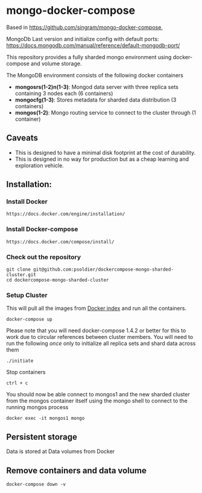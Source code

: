 # mongo-docker-compose
Based in https://github.com/singram/mongo-docker-compose, 

MongoDb Last version and initialize config with default ports: https://docs.mongodb.com/manual/reference/default-mongodb-port/

This repository provides a fully sharded mongo environment using docker-compose and volume storage.

The MongoDB environment consists of the following docker containers

 - **mongosrs(1-2)n(1-3)**: Mongod data server with three replica sets containing 3 nodes each (6 containers)
 - **mongocfg(1-3)**: Stores metadata for sharded data distribution (3 containers)
 - **mongos(1-2)**: Mongo routing service to connect to the cluster through (1 container)

## Caveats

 - This is designed to have a minimal disk footprint at the cost of durability.
 - This is designed in no way for production but as a cheap learning and exploration vehicle.

## Installation:

### Install Docker
    https://docs.docker.com/engine/installation/

### Install Docker-compose
    https://docs.docker.com/compose/install/

### Check out the repository

    git clone git@github.com:psoldier/dockercompose-mongo-sharded-cluster.git
    cd dockercompose-mongo-sharded-cluster


### Setup Cluster
This will pull all the images from [Docker index](https://index.docker.io/u/jacksoncage/mongo/) and run all the containers.

    docker-compose up

Please note that you will need docker-compose 1.4.2 or better for this to work due to circular references between cluster members.
You will need to run the following *once* only to initialize all replica sets and shard data across them

    ./initiate

Stop containers

    ctrl + c

You should now be able connect to mongos1 and the new sharded cluster from the mongos container itself using the mongo shell to connect to the running mongos process

    docker exec -it mongos1 mongo

## Persistent storage
Data is stored at Data volumes from Docker


## Remove containers and data volume

    docker-compose down -v

